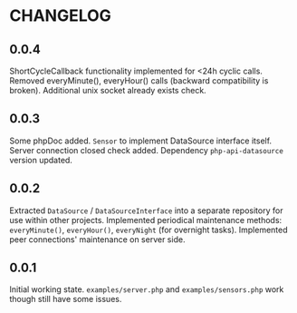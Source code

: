 # CHANGELOG

## 0.0.4

ShortCycleCallback functionality implemented for <24h cyclic calls.
Removed everyMinute(), everyHour() calls (backward compatibility is broken).
Additional unix socket already exists check.

## 0.0.3

Some phpDoc added.
`Sensor` to implement DataSource interface itself.
Server connection closed check added.
Dependency `php-api-datasource` version updated.

## 0.0.2

Extracted `DataSource` / `DataSourceInterface` into a separate repository for 
use within other projects.
Implemented periodical maintenance methods: `everyMinute()`, `everyHour()`, 
`everyNight` (for overnight tasks).
Implemented peer connections' maintenance on server side.


## 0.0.1

Initial working state. `examples/server.php` and `examples/sensors.php` work 
though still have some issues.
